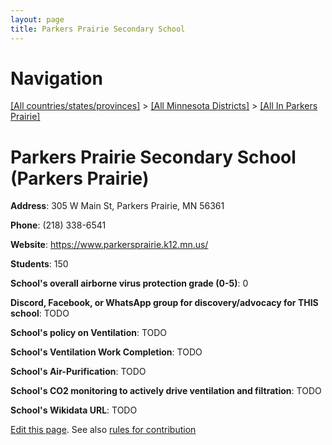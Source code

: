 ```yaml
---
layout: page
title: Parkers Prairie Secondary School
---
```

# Navigation

[[All countries/states/provinces]](../../..) > [[All Minnesota Districts]](../..) > [[All In Parkers Prairie]](..)

# Parkers Prairie Secondary School (Parkers Prairie)

**Address**: 305 W Main St, Parkers Prairie, MN 56361

**Phone**: (218) 338-6541

**Website**: <https://www.parkersprairie.k12.mn.us/>

**Students**: 150

**School's overall airborne virus protection grade (0-5)**: 0

**Discord, Facebook, or WhatsApp group for discovery/advocacy for THIS school**: TODO

**School's policy on Ventilation**: TODO

**School's Ventilation Work Completion**: TODO

**School's Air-Purification**: TODO

**School's CO2 monitoring to actively drive ventilation and filtration**: TODO

**School's Wikidata URL**: TODO


[Edit this page](https://github.com/ventilate-schools/MN/edit/main/./Parkers_Prairie/Parkers_Prairie_Secondary_School.md). See also [rules for contribution](../../../contribution-rules/)